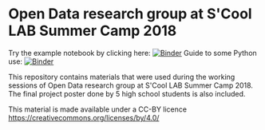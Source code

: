 # Open Data research group at S'Cool LAB Summer Camp 2018

Try the example notebook by clicking here:
[![Binder](https://mybinder.org/badge.svg)](https://mybinder.org/v2/gh/cms-opendata-education/scool-lab-sc18-opendata/master?filepath=Example_notebook.ipynb)
Guide to some Python use:
[![Binder](https://mybinder.org/badge.svg)](https://mybinder.org/v2/gh/cms-opendata-education/scool-lab-sc18-opendata/master?filepath=Guide-to-using-Python.ipynb)

This repository contains materials that were used during the working sessions of Open Data research group at S'Cool LAB Summer Camp 2018. The 
final project poster done by 5 high school students is also included.

This material is made available under a CC-BY licence https://creativecommons.org/licenses/by/4.0/
